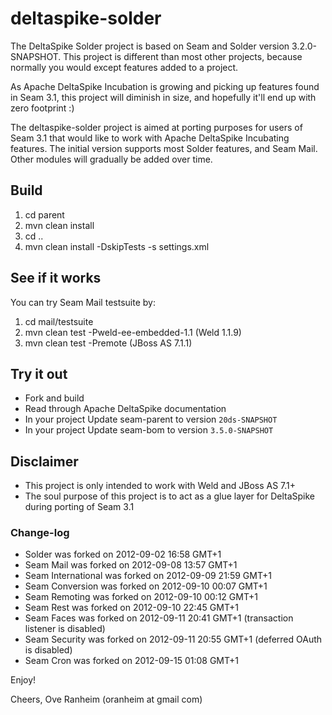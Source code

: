 deltaspike-solder
=================

The DeltaSpike Solder project is based on Seam and Solder version 3.2.0-SNAPSHOT. This project is different than most other projects,
because normally you would except features added to a project.

As Apache DeltaSpike Incubation is growing and picking up features found in Seam 3.1, this project will diminish in size, 
and hopefully it'll end up with zero footprint :)

The deltaspike-solder project is aimed at porting purposes for users of Seam 3.1 that would like to work with Apache DeltaSpike Incubating 
features. The initial version supports most Solder features, and Seam Mail. Other modules  will gradually be added over time.


Build
-----

1. cd parent
2. mvn clean install
3. cd ..
4. mvn clean install -DskipTests -s settings.xml


See if it works
----------

You can try Seam Mail testsuite by:

1. cd mail/testsuite
2. mvn clean test -Pweld-ee-embedded-1.1 (Weld 1.1.9) 
3. mvn clean test -Premote (JBoss AS 7.1.1)


Try it out
-----

* Fork and build
* Read through Apache DeltaSpike documentation
* In your project Update seam-parent to version `20ds-SNAPSHOT`
* In your project Update seam-bom to version `3.5.0-SNAPSHOT`


Disclaimer
-----

* This project is only intended to work with Weld and JBoss AS 7.1+
* The soul purpose of this project is to act as a glue layer for DeltaSpike during porting of Seam 3.1 


### Change-log

* Solder was forked on 2012-09-02 16:58 GMT+1
* Seam Mail was forked on 2012-09-08 13:57 GMT+1
* Seam International was forked on 2012-09-09 21:59 GMT+1
* Seam Conversion was forked on 2012-09-10 00:07 GMT+1
* Seam Remoting was forked on 2012-09-10 00:12 GMT+1
* Seam Rest was forked on 2012-09-10 22:45 GMT+1
* Seam Faces was forked on 2012-09-11 20:41 GMT+1 (transaction listener is disabled) 
* Seam Security was forked on 2012-09-11 20:55 GMT+1 (deferred OAuth is disabled)
* Seam Cron was forked on 2012-09-15 01:08 GMT+1

Enjoy!

Cheers,
Ove Ranheim
(oranheim at gmail com)
